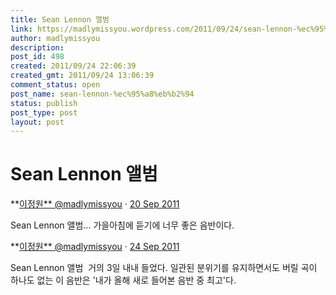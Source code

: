 ```yaml
---
title: Sean Lennon 앨범
link: https://madlymissyou.wordpress.com/2011/09/24/sean-lennon-%ec%95%a8%eb%b2%94/
author: madlymissyou
description: 
post_id: 498
created: 2011/09/24 22:06:39
created_gmt: 2011/09/24 13:06:39
comment_status: open
post_name: sean-lennon-%ec%95%a8%eb%b2%94
status: publish
post_type: post
layout: post
---
```


# Sean Lennon 앨범

**[이정원** @madlymissyou](https://twitter.com/madlymissyou) · [20 Sep 2011](https://twitter.com/madlymissyou/status/115919118317797377)

Sean Lennon <Friendly Fire> 앨범... 가을아침에 듣기에 너무 좋은 음반이다.

**[이정원** @madlymissyou](https://twitter.com/madlymissyou) · [24 Sep 2011](https://twitter.com/madlymissyou/status/117357892423782401)

Sean Lennon 앨범 <Friendly Fire> 거의 3일 내내 들었다. 일관된 분위기를 유지하면서도 버릴 곡이 하나도 없는 이 음반은 '내가 올해 새로 들어본 음반 중 최고'다.
